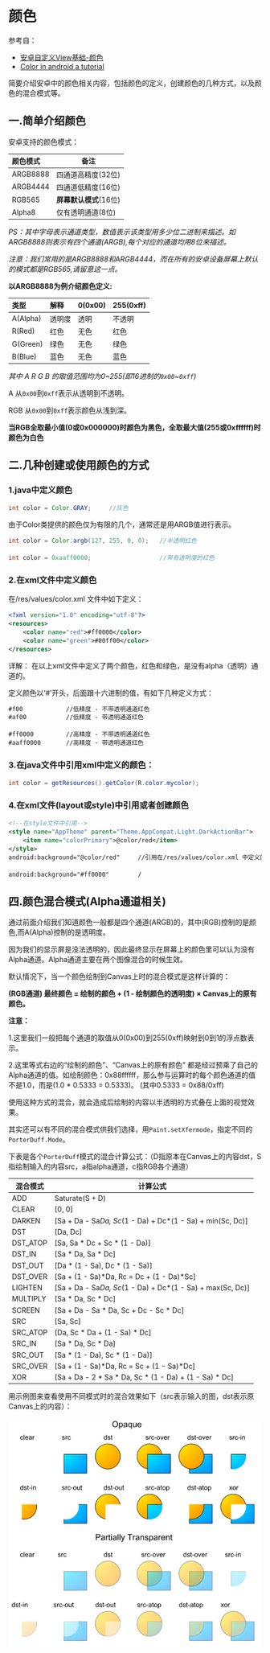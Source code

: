 # 颜色

参考自：

+ [安卓自定义View基础-颜色](http://www.gcssloop.com/customview/Color.html)
+ [Color in android a tutorial](https://twiserandom.com/android/graphics/color-in-android-a-tutorial/index.html)



简要介绍安卓中的颜色相关内容，包括颜色的定义，创建颜色的几种方式，以及颜色的混合模式等。

## 一.简单介绍颜色

安卓支持的颜色模式：

| 颜色模式 | 备注                   |
| :------- | ---------------------- |
| ARGB8888 | 四通道高精度(32位)     |
| ARGB4444 | 四通道低精度(16位)     |
| RGB565   | **屏幕默认模式**(16位) |
| Alpha8   | 仅有透明通道(8位)      |

*PS：其中字母表示通道类型，数值表示该类型用多少位二进制来描述。如ARGB8888则表示有四个通道(ARGB),每个对应的通道均用8位来描述。*

*注意：我们常用的是ARGB8888和ARGB4444，而在所有的安卓设备屏幕上默认的模式都是RGB565,请留意这一点。*

**以ARGB8888为例介绍颜色定义:**

| 类型     | 解释   | 0(0x00) | 255(0xff) |
| :------- | :----- | :------ | :-------- |
| A(Alpha) | 透明度 | 透明    | 不透明    |
| R(Red)   | 红色   | 无色    | 红色      |
| G(Green) | 绿色   | 无色    | 绿色      |
| B(Blue)  | 蓝色   | 无色    | 蓝色      |

*其中 A R G B 的取值范围均为0~255(即16进制的`0x00`~`0xff`)*

A 从`0x00`到`0xff`表示从透明到不透明。

RGB 从`0x00`到`0xff`表示颜色从浅到深。

**当RGB全取最小值(0或0x000000)时颜色为黑色，全取最大值(255或0xffffff)时颜色为白色**

## 二.几种创建或使用颜色的方式

### 1.java中定义颜色

```java
int color = Color.GRAY;     //灰色
```

由于Color类提供的颜色仅为有限的几个，通常还是用ARGB值进行表示。

```java
int color = Color.argb(127, 255, 0, 0);   //半透明红色

int color = 0xaaff0000;                   //带有透明度的红色
```

### 2.在xml文件中定义颜色

在/res/values/color.xml 文件中如下定义：

```xml
<?xml version="1.0" encoding="utf-8"?>
<resources>
    <color name="red">#ff0000</color>
    <color name="green">#00ff00</color>
</resources>
```

详解： 在以上xml文件中定义了两个颜色，红色和绿色，是没有alpha（透明）通道的。

定义颜色以‘#’开头，后面跟十六进制的值，有如下几种定义方式：

```xml
#f00            //低精度 - 不带透明通道红色
#af00           //低精度 - 带透明通道红色

#ff0000         //高精度 - 不带透明通道红色
#aaff0000       //高精度 - 带透明通道红色
```

### 3.在java文件中引用xml中定义的颜色：

```java
int color = getResources().getColor(R.color.mycolor);
```

### 4.在xml文件(layout或style)中引用或者创建颜色

```xml
<!--在style文件中引用-->
<style name="AppTheme" parent="Theme.AppCompat.Light.DarkActionBar">
    <item name="colorPrimary">@color/red</item>
</style>
android:background="@color/red"     //引用在/res/values/color.xml 中定义的颜色

android:background="#ff0000"        /
```



## 四.颜色混合模式(Alpha通道相关)

通过前面介绍我们知道颜色一般都是四个通道(ARGB)的，其中(RGB)控制的是颜色,而A(Alpha)控制的是透明度。

因为我们的显示屏是没法透明的，因此最终显示在屏幕上的颜色里可以认为没有Alpha通道。Alpha通道主要在两个图像混合的时候生效。

默认情况下，当一个颜色绘制到Canvas上时的混合模式是这样计算的：

**(RGB通道) 最终颜色 = 绘制的颜色 + (1 - 绘制颜色的透明度) × Canvas上的原有颜色。**

**注意：**

1.这里我们一般把每个通道的取值从0(0x00)到255(0xff)映射到0到1的浮点数表示。

2.这里等式右边的“绘制的颜色”、“Canvas上的原有颜色” 都是经过预乘了自己的Alpha通道的值。如绘制颜色：0x88ffffff，那么参与运算时的每个颜色通道的值不是1.0，而是(1.0 * 0.5333 = 0.5333)。 (其中0.5333 = 0x88/0xff)

使用这种方式的混合，就会造成后绘制的内容以半透明的方式叠在上面的视觉效果。

其实还可以有不同的混合模式供我们选择，用`Paint.setXfermode`，指定不同的`PorterDuff.Mode`。

下表是各个`PorterDuff`模式的混合计算公式：（D指原本在Canvas上的内容dst，S指绘制输入的内容src，a指alpha通道，c指RGB各个通道）

| 混合模式 | 计算公式                                                   |
| -------- | ---------------------------------------------------------- |
| ADD      | Saturate(S + D)                                            |
| CLEAR    | [0, 0]                                                     |
| DARKEN   | [Sa + Da - Sa*Da, Sc*(1 - Da) + Dc*(1 - Sa) + min(Sc, Dc)] |
| DST      | [Da, Dc]                                                   |
| DST_ATOP | [Sa, Sa * Dc + Sc * (1 - Da)]                              |
| DST_IN   | [Sa * Da, Sa * Dc]                                         |
| DST_OUT  | [Da * (1 - Sa), Dc * (1 - Sa)]                             |
| DST_OVER | [Sa + (1 - Sa)*Da, Rc = Dc + (1 - Da)*Sc]                  |
| LIGHTEN  | [Sa + Da - Sa*Da, Sc*(1 - Da) + Dc*(1 - Sa) + max(Sc, Dc)] |
| MULTIPLY | [Sa * Da, Sc * Dc]                                         |
| SCREEN   | [Sa + Da - Sa * Da, Sc + Dc - Sc * Dc]                     |
| SRC      | [Sa, Sc]                                                   |
| SRC_ATOP | [Da, Sc * Da + (1 - Sa) * Dc]                              |
| SRC_IN   | [Sa * Da, Sc * Da]                                         |
| SRC_OUT  | [Sa * (1 - Da), Sc * (1 - Da)]                             |
| SRC_OVER | [Sa + (1 - Sa)*Da, Rc = Sc + (1 - Sa)*Dc]                  |
| XOR      | [Sa + Da - 2 * Sa * Da, Sc * (1 - Da) + (1 - Sa) * Dc]     |

用示例图来查看使用不同模式时的混合效果如下（src表示输入的图，dst表示原Canvas上的内容）：

![052](https://github.com/winfredzen/Android-Basic/blob/master/自定义视图/images/052.jpeg)





























